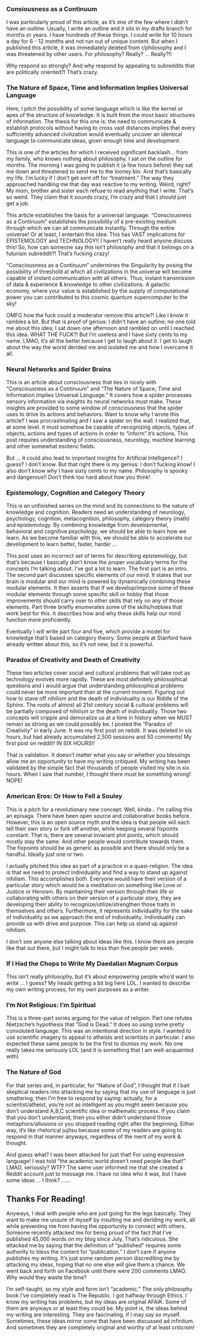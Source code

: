 ### Consiousness as a Continuum

I was particularly proud of this article, as it’s one of the few where
I didn’t have an outline. Usually, I write an outline and it sits in
my drafts branch for months or years. I have hundreds of these
things. I could write for 10 hours a day for 6 - 12 months and not run
out of unique content. But when I published this article, it was
immediately deleted from r/philosophy and I was threatened by other
users. For philosophy? Really? … Really?!!

Why respond so strongly? And why respond by appealing to subreddits
that are politically oriented?! That’s crazy.

### The Nature of Space, Time and Information Implies Universal Language

Here, I pitch the possibility of some language which is like the
kernel or apex of the structure of knowledge. It is built from the
most basic structures of information. The thesis for this one is: the
need to communicate & establish protocols without having to cross vast
distances implies that every sufficiently advanced civilization would
eventually uncover an identical language to communicate ideas, given
enough time and development.

This is one of the articles for which I received significant backlash…
from my family, who knows nothing about philosophy. I sat on the
outline for months. The morning I was going to publish it (a few hours
before) they sat me down and threatened to send me to the looney
bin. And that’s basically my life. I’m lucky if I don’t get sent off
for “treatment.” The way they approached handling me that day was
reactive to my writing. Weird, right? My mom, brother and sister each
refuse to read anything that I write. That’s so weird. They claim that
it sounds crazy, I’m crazy and that I should just get a job.

This article establishes the basis for a universal
language. “Consciousness as a Continuum” establishes the possibility
of a pre-existing medium through which we can all communicate
instantly. Through the entire universe! Or at least, I entertain this
idea. This has VAST implications for EPISTEMOLOGY and TECHNOLOGY!! I
haven’t really heard anyone discuss this! So, how can someone say this
isn’t philosophy and that it belongs on a futurism subreddit?! That’s
fucking crazy!

“Consciousness as a Continuum” undermines the Singularity by posing
the possibility of threshold at which all civilizations in the
universe will become capable of instant communication with all
others. Thus, instant transmission of data & experience & knowledge to
other civilizations. A galactic economy, where your value is
established by the supply of computational power you can contributed
to this cosmic quantum supercomputer to the sky!

OMFG how the fuck could a moderator remove this article?! Like I know
it rambles a bit. But that is proof of genius: I didn’t have an
outline; no one told me about this idea; I sat down one afternoon and
rambled on until I reached this idea. WHAT THE FUCK?! But I’m useless
and I have sixty cents to my name. LMAO, it’s all the better because I
get to laugh about it. I get to laugh about the way the world derided
me and isolated me and how I overcame it all.

### Neural Networks and Spider Brains

This is an article about consciousness that ties in nicely with
“Consciousness as a Continuum” and “The Nature of Space, Time and
Information Implies Universal Language.” It covers how a spider
processes sensory information via insights its neural networks must
make. These insights are provided to some window of consciousness that
the spider uses to drive its actions and behaviors. Want to know why I
wrote this article? I was procrastinating and I saw a spider on the
wall. I realized that, at some level. it must somehow be capable of
recognizing objects, types of objects, actions and types of actions in
order to “inform” it’s actions. This post requires understanding of
consciousness, neurology, machine learning and other somewhat esoteric
fields.

But … it could also lead to important insights for Artificial
Intelligence? I guess? I don’t know. But that right there is my
genius: I don’t fucking know! I also don’t know why I have sixty cents
to my name. Philosophy is spooky and dangerous!! Don’t think too hard
about how you think!

### Epistemology, Cognition and Category Theory

This is an unfinished series on the mind and its connections to the
nature of knowledge and cognition. Readers need an understanding of
neurology, psychology, cognition, metacognition, philosophy, category
theory (math) and epistemology. By combining knowledge from
developmental, behavioral and cognitive psychology, we should be able
to learn how we learn. As we become familiar with this, we should be
able to accelerate our development to learn better, faster, harder …

This post uses an incorrect set of terms for describing epistemology,
but that’s because I basically don’t know the proper vocabulary terms
for the concepts I’m talking about. I’ve got a lot to learn. The first
part is an intro. The second part discusses specific elements of our
mind. It states that our brain is modular and our mind is powered by
dynamically combining these modular elements. It then asserts that if
we develop/improve some of these modular elements through some
specific skill or hobby that those improvements should carry over to
other skills that rely on any of those elements. Part three briefly
enumerates some of the skills/hobbies that work best for this. It
describes how and why these skills help our mind function more
proficiently.

Eventually I will write part four and five, which provide a model for
knowledge that’s based on category theory. Some people at Stanford
have already written about this, so it’s not new, but it is powerful.

### Paradox of Creativity and Death of Creativity

These two articles cover social and cultural problems that will take
root as technology evolves more rapidly. These are most definitely
philosophical questions and I would argue that understanding
philosophical problems could never be more important than at the
current moment. Figuring out how to stave off nihilism and the death
of individuality is our Riddle of the Sphinx. The roots of almost all
21st century social & cultural problems will be partially composed of
nihilism or the death of individuality. Those two concepts will
cripple and demoralize us at a time in history when we MUST remain as
strong as we could possibly be. I posted the “Paradox of Creativity”
in early June. It was my first post on reddit. It was deleted in six
hours, but had already accumulated 2,500 sessions and 50 comments! My
first post on reddit!! IN SIX HOURS!!

That is validation. It doesn’t matter what you say or whether you
blessings allow me an opportunity to have my writing critiqued. My
writing has been validated by the simple fact that thousands of people
visited my site in six hours. When I saw that number, I thought there
must be something wrong! NOPE!

### American Eros: Or How to Fell a Souley

This is a pitch for a revolutionary new concept. Well, kinda… I’m
calling this an episaga. There have been open source and collaborative
books before. However, this is an open source myth and the idea is
that people will each tell their own story or fork off another, while
keeping several fixpoints constant. That is, there are several
invariant plot points, which should mostly stay the same. And other
people would contribute towards them. The fixpoints should be as
generic as possible and there should only be a handful. Ideally just
one or two.

I actually pitched this idea as part of a practice in a
quasi-religion. The idea is that we need to protect individuality and
find a way to stand up against nihilism. This accomplishes
both. Everyone would have their version of a particular story which
would be a meditation on something like Love or Justice or Heroism. By
maintaining their version through their life or collaborating with
others on their version of a particular story, they are developing
their ability to recognize/utilize/strengthen those traits in
themselves and others. Furthermore, it represents individuality for
the sake of individuality as we approach the end of
individuality. Individuality can provide us with drive and
purpose. This can help us stand up against nihilism.

I don’t see anyone else talking about ideas like this. I know there
are people like that out there, but I might talk to less than five
people per week.

### If I Had the Chops to Write My Daedalian Magnum Corpus

This isn’t really philosophy, but it’s about empowering people who’d
want to write … I guess? My heads getting a bit big here LOL. I wanted
to describe my own writing process, for my own purposes as a writer.

### I’m Not Religious: I’m Spiritual

This is a three-part series arguing for the value of religion. Part
one refutes Nietzsche’s hypothesis that “God is Dead.” It does so
using some pretty convoluted language. This was an intentional
direction in style. I wanted to use scientific imagery to appeal to
atheists and scientists in particular. I also expected these same
people to be the first to dismiss my work. No one really takes me
seriously LOL (and it is something that I am well-acquainted with)

### The Nature of God

For that series and, in particular, for “Nature of God”, I thought
that if I bait skeptical readers into attacking me by saying that my
use of language is just smattering, then I’m free to respond by
saying: actually, for a scientist/atheist, you’re not as intelligent
as you might seem because you don’t understand A,B,C scientific idea
or mathematic process. If you claim that you don’t understand, then
you either didn’t understand those metaphors/allusions or you stopped
reading right after the beginning. Either way, it’s like rhetorical
jujitsu because some of my readers are going to respond in that manner
anyways, regardless of the merit of my work & thought.

And guess what? I was been attacked for just that! For using
expressive language! I was told “the academic world doesn’t need
people like that!” LMAO, seriously? WTF? The same user informed me
that she created a Reddit account just to message me. I have no idea
who it was, but I have some ideas … I think? ……

## Thanks For Reading!

Anyways, I deal with people who are just going for the legs
basically. They want to make me unsure of myself by insulting me and
deriding my work, all while preventing me from having the opportunity
to connect with others. Someone recently attacked me for being proud
of the fact that I’ve published 45,000 words on my blog since
July. That’s ridiculous. She attacked me by saying that the definition
of “published” requires some authority to bless the content for
“publication.” I don’t care if anyone publishes my writing. It’s just
some random person discrediting me by attacking my ideas, hoping that
no one else will give them a chance. We went back and forth on
Facebook until there were 200 comments LMAO. Why would they waste the
time?

I’m self-taught, so my style and form isn’t “academic.” The only
philosophy book I’ve completely read is The Republic. I got halfway
through Ethics. I know my writing has problems, but my ideas are
original AFAIK. Some of them are anyways or at least they could be. My
point is, the ideas behind my writing are interesting. They are
fascinating, if I may say so myself. Sometimes, these ideas mirror
some that have been discussed ad infinitum. And sometimes they are
completely original and worthy of at least criticism!
